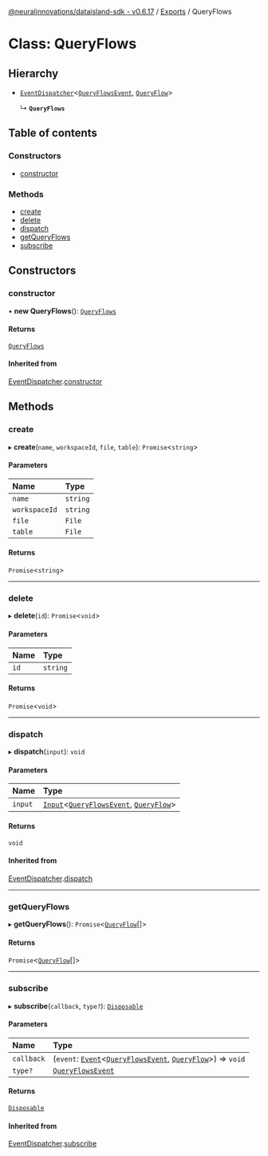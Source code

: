 [@neuralinnovations/dataisland-sdk - v0.6.17](../../README.md) / [Exports](../modules.md) / QueryFlows

# Class: QueryFlows

## Hierarchy

- [`EventDispatcher`](EventDispatcher.md)\<[`QueryFlowsEvent`](../enums/QueryFlowsEvent.md), [`QueryFlow`](QueryFlow.md)\>

  ↳ **`QueryFlows`**

## Table of contents

### Constructors

- [constructor](QueryFlows.md#constructor)

### Methods

- [create](QueryFlows.md#create)
- [delete](QueryFlows.md#delete)
- [dispatch](QueryFlows.md#dispatch)
- [getQueryFlows](QueryFlows.md#getqueryflows)
- [subscribe](QueryFlows.md#subscribe)

## Constructors

### constructor

• **new QueryFlows**(): [`QueryFlows`](QueryFlows.md)

#### Returns

[`QueryFlows`](QueryFlows.md)

#### Inherited from

[EventDispatcher](EventDispatcher.md).[constructor](EventDispatcher.md#constructor)

## Methods

### create

▸ **create**(`name`, `workspaceId`, `file`, `table`): `Promise`\<`string`\>

#### Parameters

| Name | Type |
| :------ | :------ |
| `name` | `string` |
| `workspaceId` | `string` |
| `file` | `File` |
| `table` | `File` |

#### Returns

`Promise`\<`string`\>

___

### delete

▸ **delete**(`id`): `Promise`\<`void`\>

#### Parameters

| Name | Type |
| :------ | :------ |
| `id` | `string` |

#### Returns

`Promise`\<`void`\>

___

### dispatch

▸ **dispatch**(`input`): `void`

#### Parameters

| Name | Type |
| :------ | :------ |
| `input` | [`Input`](../interfaces/Input.md)\<[`QueryFlowsEvent`](../enums/QueryFlowsEvent.md), [`QueryFlow`](QueryFlow.md)\> |

#### Returns

`void`

#### Inherited from

[EventDispatcher](EventDispatcher.md).[dispatch](EventDispatcher.md#dispatch)

___

### getQueryFlows

▸ **getQueryFlows**(): `Promise`\<[`QueryFlow`](QueryFlow.md)[]\>

#### Returns

`Promise`\<[`QueryFlow`](QueryFlow.md)[]\>

___

### subscribe

▸ **subscribe**(`callback`, `type?`): [`Disposable`](../interfaces/Disposable.md)

#### Parameters

| Name | Type |
| :------ | :------ |
| `callback` | (`event`: [`Event`](../interfaces/Event.md)\<[`QueryFlowsEvent`](../enums/QueryFlowsEvent.md), [`QueryFlow`](QueryFlow.md)\>) => `void` |
| `type?` | [`QueryFlowsEvent`](../enums/QueryFlowsEvent.md) |

#### Returns

[`Disposable`](../interfaces/Disposable.md)

#### Inherited from

[EventDispatcher](EventDispatcher.md).[subscribe](EventDispatcher.md#subscribe)
